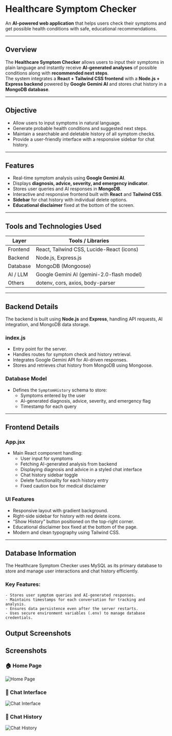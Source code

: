 # Healthcare Symptom Checker

An **AI-powered web application** that helps users check their symptoms and get possible health conditions with safe, educational recommendations.

---

## Overview

The **Healthcare Symptom Checker** allows users to input their symptoms in plain language and instantly receive **AI-generated analyses** of possible conditions along with **recommended next steps**.  
The system integrates a **React + Tailwind CSS frontend** with a **Node.js + Express backend** powered by **Google Gemini AI** and stores chat history in a **MongoDB database**.

---

## Objective

- Allow users to input symptoms in natural language.  
- Generate probable health conditions and suggested next steps.  
- Maintain a searchable and deletable history of all symptom checks.  
- Provide a user-friendly interface with a responsive sidebar for chat history.

---

## Features

- Real-time symptom analysis using **Google Gemini AI**.  
- Displays **diagnosis, advice, severity, and emergency indicator**.  
- Stores user queries and AI responses in **MongoDB**.  
- Interactive and responsive frontend built with **React** and **Tailwind CSS**.  
- **Sidebar** for chat history with individual delete options.  
- **Educational disclaimer** fixed at the bottom of the screen.  

---

## Tools and Technologies Used

| Layer | Tools / Libraries |
|-------|--------------------|
| Frontend | React, Tailwind CSS, Lucide-React (icons) |
| Backend | Node.js, Express.js |
| Database | MongoDB (Mongoose) |
| AI / LLM | Google Gemini AI (gemini-2.0-flash model) |
| Others | dotenv, cors, axios, body-parser |

---

## Backend Details

The backend is built using **Node.js** and **Express**, handling API requests, AI integration, and MongoDB data storage.

### index.js
- Entry point for the server.  
- Handles routes for symptom check and history retrieval.  
- Integrates Google Gemini API for AI-driven responses.  
- Stores and retrieves chat history from MongoDB using Mongoose.  

### Database Model
- Defines the `SymptomHistory` schema to store:
  - Symptoms entered by the user  
  - AI-generated diagnosis, advice, severity, and emergency flag  
  - Timestamp for each query  

---

## Frontend Details

### App.jsx
- Main React component handling:
  - User input for symptoms  
  - Fetching AI-generated analysis from backend  
  - Displaying diagnosis and advice in a styled chat interface  
  - Chat history sidebar toggle  
  - Delete functionality for each history entry  
  - Fixed caution box for medical disclaimer  

### UI Features
- Responsive layout with gradient background.  
- Right-side sidebar for history with red delete icons.  
- “Show History” button positioned on the top-right corner.  
- Educational disclaimer box fixed at the bottom of the page.  
- Modern and clean typography using Tailwind CSS.  

---

## Database Information
The Healthcare Symptom Checker uses MySQL as its primary database to store and manage user interactions and chat history efficiently.

 ### Key Features:
	- Stores user symptom queries and AI-generated responses.
	- Maintains timestamps for each conversation for tracking and analysis.
	- Ensures data persistence even after the server restarts.
	- Uses secure environment variables (.env) to manage database credentials.


## Output Screenshots

## Screenshots

### 🏠 Home Page
![Home Page](./screenshots/home.png)

### 💬 Chat Interface
![Chat Interface](./screenshots/chat.png)

### 📜 Chat History
![Chat History](./screenshots/history.png)